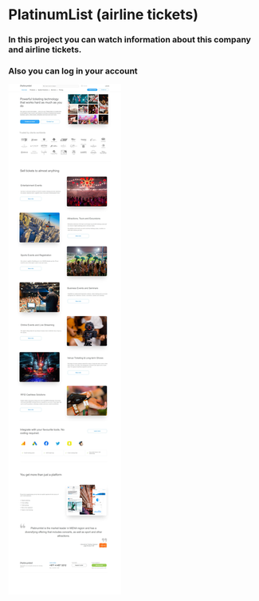 # PlatinumList (airline tickets)
### In this project you can watch information about this company and airline tickets.
### Also you can log in your account
<div>
  <img src="Platinum.list.img.jpeg">
 </div>
